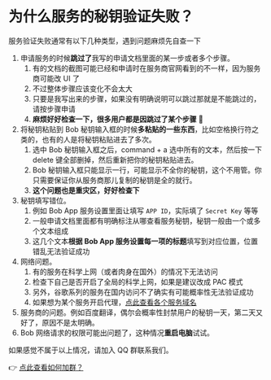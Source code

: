 # 为什么服务的秘钥验证失败？

服务验证失败通常有以下几种类型，遇到问题麻烦先自查一下

1. 申请服务的时候**跳过了**我写的申请文档里面的某一步或者多个步骤。
    1. 有的文档的截图可能已经和申请时在服务商官网看到的不一样，因为服务商可能改 UI 了
    2. 不过整体步骤应该变化不会太大
    3. 只要是我写出来的步骤，如果没有明确说明可以跳过那就是不能跳过的，请按步骤申请
    4. **麻烦好好检查一下，很多用户都是因跳过了某个步骤** 🙏
2. 将秘钥粘贴到 Bob 秘钥输入框的时候**多粘贴的一些东西**，比如空格换行符之类的，也有的人是将秘钥粘贴进去了多次。
    1. 选中 Bob 秘钥输入框之后，command + a 选中所有的文本，然后按一下 delete 键全部删掉，然后重新把你的秘钥粘贴进去。
    2. Bob 秘钥输入框只能显示一行，可能显示不全你的秘钥，这个不用管。你只需要保证你从服务商那儿复制的秘钥是全的就行。
    3. **这个问题也是重灾区，好好检查下**
3. 秘钥填写错位。
    1. 例如 Bob App 服务设置里面让填写 `APP ID`，实际填了 `Secret Key` 等等
    2. 一般申请文档里面都有明确标注从哪查看服务秘钥，秘钥一般由一个或多个文本组成
    3. 这几个文本**根据 Bob App 服务设置每一项的标题**填写到对应位置，位置错乱无法验证成功
4. 网络问题。
    1. 有的服务在科学上网（或者肉身在国外）的情况下无法访问
    2. 检查下自己是否开启了全局的科学上网，如果是建议改成 PAC 模式
    3. 另外，谷歌系列的服务在国内访问不了确实有可能概率性无法验证成功
    4. 如果想为某个服务开启代理，[点此查看各个服务域名](faq/service-proxy.md)
5. 服务商的问题。例如百度翻译，偶尔会概率性封禁用户的秘钥一天，第二天又好了，原因不是太明确。
6. Bob 网络请求的权限可能出问题了，这种情况**重启电脑**试试。

如果感觉不属于以上情况，请加入 QQ 群联系我们。

👉 [点此查看如何加群？](general/contact.md)





